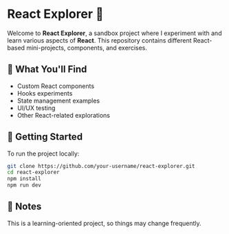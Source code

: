 # React Explorer 🚀

Welcome to **React Explorer**, a sandbox project where I experiment with and learn various aspects of **React**. This repository contains different React-based mini-projects, components, and exercises.

## 📌 What You'll Find

- Custom React components
- Hooks experiments
- State management examples
- UI/UX testing
- Other React-related explorations

## 🚀 Getting Started

To run the project locally:

```bash
git clone https://github.com/your-username/react-explorer.git
cd react-explorer
npm install
npm run dev
```

## 📌 Notes

This is a learning-oriented project, so things may change frequently.
